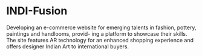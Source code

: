 # INDI-Fusion
Developing an e-commerce website for emerging talents in fashion, pottery, paintings and handlooms, provid- ing a platform to showcase their skills. The site features AR technology for an enhanced shopping experience and offers designer Indian Art to international buyers.
